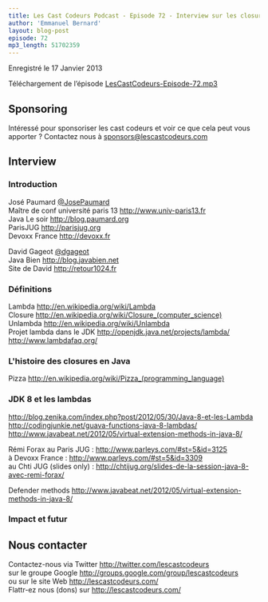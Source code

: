 ```yaml
---
title: Les Cast Codeurs Podcast - Episode 72 - Interview sur les closures avec David Gageot et José Paumard
author: 'Emmanuel Bernard'
layout: blog-post
episode: 72
mp3_length: 51702359
---
```

Enregistré le 17 Janvier 2013

Téléchargement de l’épisode [LesCastCodeurs-Episode-72.mp3](http://traffic.libsyn.com/lescastcodeurs/LesCastCodeurs-Episode-72.mp3)

## Sponsoring

Intéressé pour sponsoriser les cast codeurs et voir ce que cela peut vous apporter ?
Contactez nous à sponsors@lescastcodeurs.com

## Interview

### Introduction

José Paumard [@JosePaumard](http://twitter.com/josepaumard)  
Maître de conf université paris 13 <http://www.univ-paris13.fr>  
Java Le soir <http://blog.paumard.org>  
ParisJUG <http://parisjug.org>  
Devoxx France <http://devoxx.fr>  

David Gageot [@dgageot](http://twitter.com/dgageot)  
Java Bien <http://blog.javabien.net>  
Site de David <http://retour1024.fr>  

### Définitions

Lambda <http://en.wikipedia.org/wiki/Lambda>  
Closure <http://en.wikipedia.org/wiki/Closure_(computer_science)>  
Unlambda <http://en.wikipedia.org/wiki/Unlambda>  
Projet lambda dans le JDK <http://openjdk.java.net/projects/lambda/>  
<http://www.lambdafaq.org/>

### L'histoire des closures en Java

Pizza <http://en.wikipedia.org/wiki/Pizza_(programming_language)>  

### JDK 8 et les lambdas

<http://blog.zenika.com/index.php?post/2012/05/30/Java-8-et-les-Lambda>  
<http://codingjunkie.net/guava-functions-java-8-lambdas/>  
<http://www.javabeat.net/2012/05/virtual-extension-methods-in-java-8/>  

Rémi Forax au Paris JUG : <http://www.parleys.com/#st=5&id=3125>  
à Devoxx France : <http://www.parleys.com/#st=5&id=3309>  
au Chti JUG (slides only) : <http://chtijug.org/slides-de-la-session-java-8-avec-remi-forax/>  

Defender methods <http://www.javabeat.net/2012/05/virtual-extension-methods-in-java-8/>  

### Impact et futur

## Nous contacter

Contactez-nous via Twitter <http://twitter.com/lescastcodeurs>  
sur le groupe Google <http://groups.google.com/group/lescastcodeurs>  
ou sur le site Web <http://lescastcodeurs.com/>  
Flattr-ez nous (dons) sur <http://lescastcodeurs.com/>
